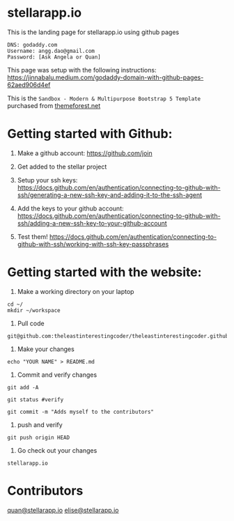 stellarapp.io
========
This is the landing page for stellarapp.io using github pages

```
DNS: godaddy.com
Username: angg.dao@gmail.com
Password: [Ask Angela or Quan]
```

This page was setup with the following instructions:
https://jinnabalu.medium.com/godaddy-domain-with-github-pages-62aed906d4ef

This is the `Sandbox - Modern & Multipurpose Bootstrap 5 Template` purchased from [themeforest.net](https://themeforest.net/item/sandbox-modern-multipurpose-bootstrap-5-template/32441701)


Getting started with Github:
========
1. Make a github account: https://github.com/join

2. Get added to the stellar project

3. Setup your ssh keys: https://docs.github.com/en/authentication/connecting-to-github-with-ssh/generating-a-new-ssh-key-and-adding-it-to-the-ssh-agent

4. Add the keys to your github account: https://docs.github.com/en/authentication/connecting-to-github-with-ssh/adding-a-new-ssh-key-to-your-github-account

5. Test them! https://docs.github.com/en/authentication/connecting-to-github-with-ssh/working-with-ssh-key-passphrases


Getting started with the website:
=======

1. Make a working directory on your laptop
```
cd ~/
mkdir ~/workspace
```

1. Pull code
```
git@github.com:theleastinterestingcoder/theleastinterestingcoder.github.io.git

```

1. Make your changes

```
echo "YOUR NAME" > README.md
```

1. Commit and verify changes
```
git add -A

git status #verify

git commit -m "Adds myself to the contributors"
```

1. push and verify
```
git push origin HEAD
```

1. Go check out your changes
```
stellarapp.io
```

Contributors
=======
quan@stellarapp.io
elise@stellarapp.io